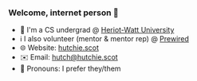 ### Welcome, internet person 👋

- 🏫 I'm a CS undergrad @ [Heriot-Watt University](https://hw.ac.uk)
- ℹ️ I also volunteer (mentor & mentor rep) @ [Prewired](https://github.com/prewired)
- 🌐 Website:  [hutchie.scot](https://hutchie.scot)
- ✉️ Email:    [hutch@hutchie.scot](mailto:hutch@hutchie.scot)
- 🌈 Pronouns: I prefer they/them
